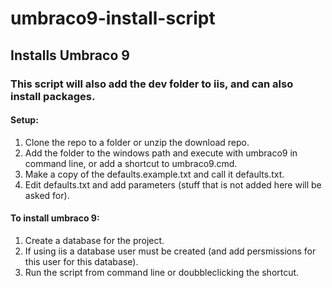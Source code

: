 # umbraco9-install-script
## Installs Umbraco 9

### This script will also add the dev folder to iis, and can also install packages.

#### Setup:
1. Clone the repo to a folder or unzip the download repo.
2. Add the folder to the windows path and execute with umbraco9 in command line, or add a shortcut to umbraco9.cmd.
3. Make a copy of the defaults.example.txt and call it defaults.txt.
4. Edit defaults.txt and add parameters (stuff that is not added here will be asked for).

#### To install umbraco 9:
1. Create a database for the project.
2. If using iis a database user must be created (and add persmissions for this user for this database).
3. Run the script from command line or doubbleclicking the shortcut.
